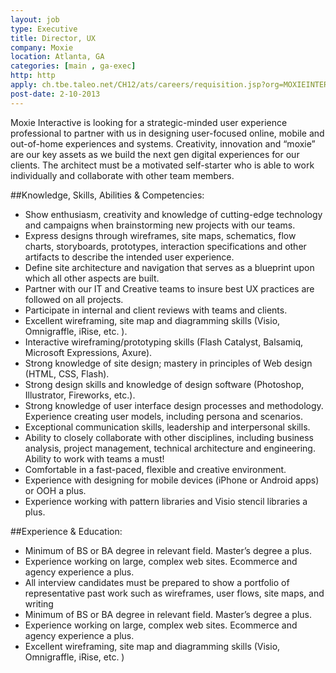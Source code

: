 ```yaml
---
layout: job
type: Executive
title: Director, UX
company: Moxie
location: Atlanta, GA
categories: [main , ga-exec]
http: http
apply: ch.tbe.taleo.net/CH12/ats/careers/requisition.jsp?org=MOXIEINTERACTIVE&cws=1&rid=637&source=WorkCreative.net
post-date: 2-10-2013
---
```


Moxie Interactive is looking for a strategic-minded user experience professional to partner with us in designing user-focused online, mobile and out-of-home experiences and systems. Creativity, innovation and “moxie” are our key assets as we build the next gen digital experiences for our clients. The architect must be a motivated self-starter who is able to work individually and collaborate with other team members.

##Knowledge, Skills, Abilities & Competencies:

* Show enthusiasm, creativity and knowledge of cutting-edge technology and campaigns when brainstorming new projects with our teams.
* Express designs through wireframes, site maps, schematics, flow charts, storyboards, prototypes, interaction specifications and other artifacts to describe the intended user experience.
* Define site architecture and navigation that serves as a blueprint upon which all other aspects are built.
* Partner with our IT and Creative teams to insure best UX practices are followed on all projects.
* Participate in internal and client reviews with teams and clients.
* Excellent wireframing, site map and diagramming skills (Visio, Omnigraffle, iRise, etc. ).
* Interactive wireframing/prototyping skills (Flash Catalyst, Balsamiq, Microsoft Expressions, Axure).
* Strong knowledge of site design; mastery in principles of Web design (HTML, CSS, Flash).
* Strong design skills and knowledge of design software (Photoshop, Illustrator, Fireworks, etc.).
* Strong knowledge of user interface design processes and methodology. Experience creating user models, including persona and scenarios.
* Exceptional communication skills, leadership and interpersonal skills.
* Ability to closely collaborate with other disciplines, including business analysis, project management, technical architecture and engineering. Ability to work with teams a must!
* Comfortable in a fast-paced, flexible and creative environment.
* Experience with designing for mobile devices (iPhone or Android apps) or OOH a plus.
* Experience working with pattern libraries and Visio stencil libraries a plus.

##Experience & Education:
 
* Minimum of BS or BA degree in relevant field. Master’s degree a plus.
* Experience working on large, complex web sites. Ecommerce and agency experience a plus.
* All interview candidates must be prepared to show a portfolio of representative past work such as wireframes, user flows, site maps, and writing
* Minimum of BS or BA degree in relevant field. Master’s degree a plus.
* Experience working on large, complex web sites. Ecommerce and agency experience a plus.
* Excellent wireframing, site map and diagramming skills (Visio, Omnigraffle, iRise, etc. )